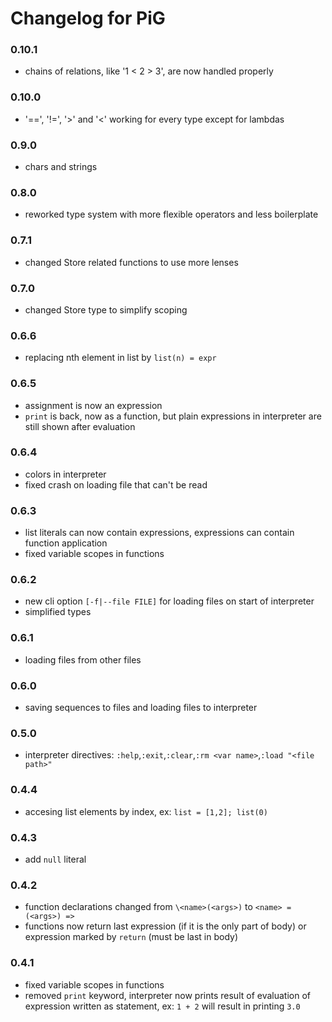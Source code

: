 # Changelog for PiG

### 0.10.1
* chains of relations, like '1 < 2 > 3', are now handled properly

### 0.10.0
* '==', '!=', '>' and '<' working for every type except for lambdas

### 0.9.0
* chars and strings

### 0.8.0
* reworked type system with more flexible operators and less boilerplate

### 0.7.1
* changed Store related functions to use more lenses

### 0.7.0
* changed Store type to simplify scoping

### 0.6.6
* replacing nth element in list by `list(n) = expr`

### 0.6.5 
* assignment is now an expression
* `print` is back, now as a function, but plain expressions in interpreter are still shown after evaluation

### 0.6.4
* colors in interpreter
* fixed crash on loading file that can't be read

### 0.6.3
* list literals can now contain expressions, expressions can contain function application
* fixed variable scopes in functions

### 0.6.2
* new cli option `[-f|--file FILE]` for loading files on start of interpreter
* simplified types

### 0.6.1
* loading files from other files

### 0.6.0
* saving sequences to files and loading files to interpreter

### 0.5.0
* interpreter directives: `:help`,`:exit`,`:clear`,`:rm <var name>`,`:load "<file path>"`

### 0.4.4
* accesing list elements by index, ex: `list = [1,2]; list(0)`

### 0.4.3
* add `null` literal

### 0.4.2
* function declarations changed from `\<name>(<args>)` to `<name> = (<args>) =>`
* functions now return last expression (if it is the only part of body) or expression marked by `return` (must be last in body)

### 0.4.1
* fixed variable scopes in functions
* removed `print` keyword, interpreter now prints result of evaluation of expression written as statement, ex: `1 + 2` will result in printing `3.0`
